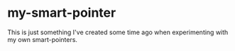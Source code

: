 my-smart-pointer
================

This is just something I've created some time ago when experimenting with my own smart-pointers.
